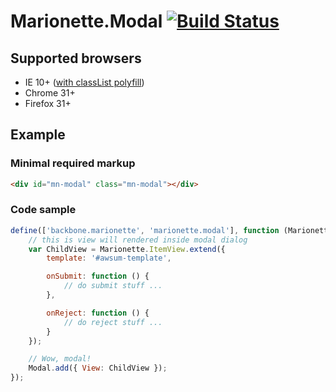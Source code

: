 # Marionette.Modal [![Build Status](https://travis-ci.org/Raidix/Marionette.Modal.svg?branch=master)](https://travis-ci.org/Raidix/Marionette.Modal)

## Supported browsers
* IE 10+ ([with classList polyfill](polyfill.classlist.min.js))
* Chrome 31+
* Firefox 31+

## Example

### Minimal required markup
```html
<div id="mn-modal" class="mn-modal"></div>
```
### Code sample

```javascript
define(['backbone.marionette', 'marionette.modal'], function (Marionette, Modal) {
    // this is view will rendered inside modal dialog
    var ChildView = Marionette.ItemView.extend({
        template: '#awsum-template',

        onSubmit: function () {
            // do submit stuff ...
        },

        onReject: function () {
            // do reject stuff ...
        }
    });

    // Wow, modal!
    Modal.add({ View: ChildView });
});
```
